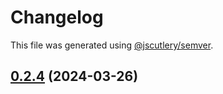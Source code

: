 # Changelog

This file was generated using [@jscutlery/semver](https://github.com/jscutlery/semver).

## [0.2.4](https://github.com/Sitecore-PD/sitecore.cloudsdk.js/compare/core-0.2.3...core-0.2.4) (2024-03-26)
